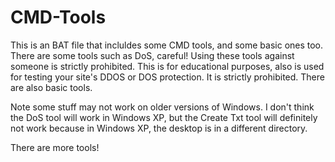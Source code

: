 # CMD-Tools
This is an BAT file that incluldes some CMD tools, and some basic ones too. There are some tools such as DoS, careful! Using these tools against someone is strictly prohibited. This is for educational purposes, also is used for testing your site's DDOS or DOS protection. It is strictly prohibited. There are also basic tools.

Note some stuff may not work on older versions of Windows. I don't think the DoS tool will work in Windows XP, but the Create Txt tool will definitely not work because in Windows XP, the desktop is in a different directory.

There are more tools!
